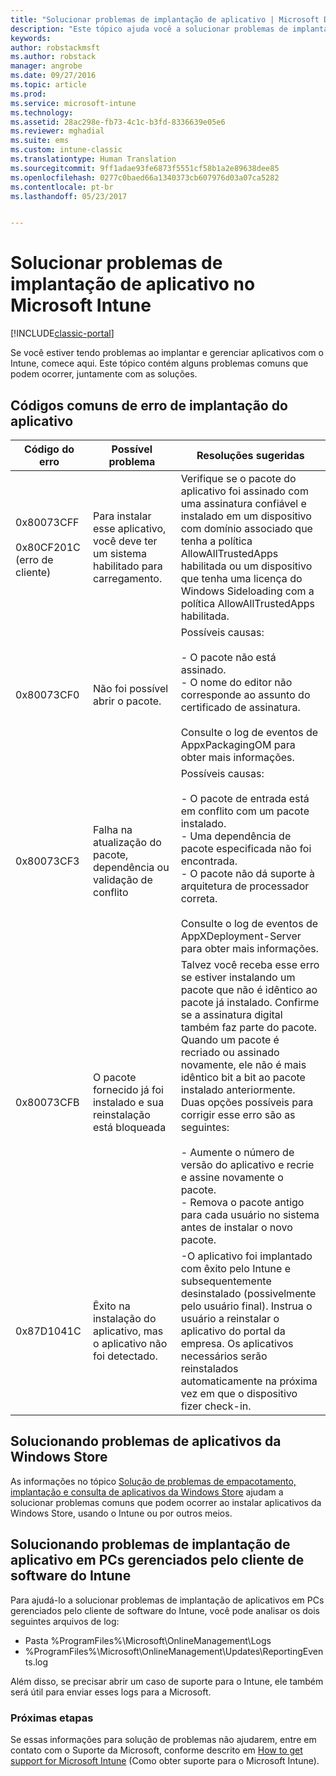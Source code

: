 ```yaml
---
title: "Solucionar problemas de implantação de aplicativo | Microsoft Docs"
description: "Este tópico ajuda você a solucionar problemas de implantação de aplicativo com o Microsoft Intune."
keywords: 
author: robstackmsft
ms.author: robstack
manager: angrobe
ms.date: 09/27/2016
ms.topic: article
ms.prod: 
ms.service: microsoft-intune
ms.technology: 
ms.assetid: 28ac298e-fb73-4c1c-b3fd-8336639e05e6
ms.reviewer: mghadial
ms.suite: ems
ms.custom: intune-classic
ms.translationtype: Human Translation
ms.sourcegitcommit: 9ff1adae93fe6873f5551cf58b1a2e89638dee85
ms.openlocfilehash: 0277c0baed66a1340373cb607976d03a07ca5282
ms.contentlocale: pt-br
ms.lasthandoff: 05/23/2017


---
```


# <a name="troubleshoot-app-deployment-problems-in-microsoft-intune"></a>Solucionar problemas de implantação de aplicativo no Microsoft Intune

[!INCLUDE[classic-portal](../includes/classic-portal.md)]

Se você estiver tendo problemas ao implantar e gerenciar aplicativos com o Intune, comece aqui. Este tópico contém alguns problemas comuns que podem ocorrer, juntamente com as soluções.

## <a name="common-app-deployment-error-codes"></a>Códigos comuns de erro de implantação do aplicativo

|Código do erro|Possível problema|Resoluções sugeridas|
|--------------|--------------------|------------------------|
|0x80073CFF<br /><br />0x80CF201C (erro de cliente)|Para instalar esse aplicativo, você deve ter um sistema habilitado para carregamento.|Verifique se o pacote do aplicativo foi assinado com uma assinatura confiável e instalado em um dispositivo com domínio associado que tenha a política AllowAllTrustedApps habilitada ou um dispositivo que tenha uma licença do Windows Sideloading com a política AllowAllTrustedApps habilitada.|
|0x80073CF0|Não foi possível abrir o pacote.|Possíveis causas:<br /><br />-   O pacote não está assinado.<br />-   O nome do editor não corresponde ao assunto do certificado de assinatura.<br /><br />Consulte o log de eventos de AppxPackagingOM para obter mais informações.|
|0x80073CF3|Falha na atualização do pacote, dependência ou validação de conflito|Possíveis causas:<br /><br />-   O pacote de entrada está em conflito com um pacote instalado.<br />-   Uma dependência de pacote especificada não foi encontrada.<br />-   O pacote não dá suporte à arquitetura de processador correta.<br /><br />Consulte o log de eventos de AppXDeployment-Server para obter mais informações.|
|0x80073CFB|O pacote fornecido já foi instalado e sua reinstalação está bloqueada|Talvez você receba esse erro se estiver instalando um pacote que não é idêntico ao pacote já instalado. Confirme se a assinatura digital também faz parte do pacote. Quando um pacote é recriado ou assinado novamente, ele não é mais idêntico bit a bit ao pacote instalado anteriormente. Duas opções possíveis para corrigir esse erro são as seguintes:<br /><br />-   Aumente o número de versão do aplicativo e recrie e assine novamente o pacote.<br />-   Remova o pacote antigo para cada usuário no sistema antes de instalar o novo pacote.|
|0x87D1041C|Êxito na instalação do aplicativo, mas o aplicativo não foi detectado.|-O aplicativo foi implantado com êxito pelo Intune e subsequentemente desinstalado (possivelmente pelo usuário final). Instrua o usuário a reinstalar o aplicativo do portal da empresa. Os aplicativos necessários serão reinstalados automaticamente na próxima vez em que o dispositivo fizer check-in.|

## <a name="troubleshooting-apps-from-the-windows-store"></a>Solucionando problemas de aplicativos da Windows Store

As informações no tópico [Solução de problemas de empacotamento, implantação e consulta de aplicativos da Windows Store](https://msdn.microsoft.com/library/windows/desktop/hh973484.aspx) ajudam a solucionar problemas comuns que podem ocorrer ao instalar aplicativos da Windows Store, usando o Intune ou por outros meios.

## <a name="troubleshooting-app-deployment-to-pcs-managed-by-the-intune-software-client"></a>Solucionando problemas de implantação de aplicativo em PCs gerenciados pelo cliente de software do Intune
Para ajudá-lo a solucionar problemas de implantação de aplicativos em PCs gerenciados pelo cliente de software do Intune, você pode analisar os dois seguintes arquivos de log:
- Pasta %ProgramFiles%\Microsoft\OnlineManagement\Logs
- %ProgramFiles%\Microsoft\OnlineManagement\Updates\ReportingEvents.log

Além disso, se precisar abrir um caso de suporte para o Intune, ele também será útil para enviar esses logs para a Microsoft.


### <a name="next-steps"></a>Próximas etapas
Se essas informações para solução de problemas não ajudarem, entre em contato com o Suporte da Microsoft, conforme descrito em [How to get support for Microsoft Intune](how-to-get-support-for-microsoft-intune.md) (Como obter suporte para o Microsoft Intune).

